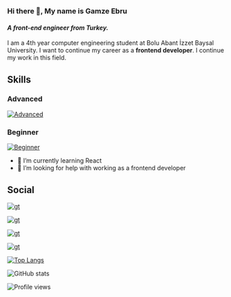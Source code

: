 ### Hi there 👋, My name is Gamze Ebru
#### *A front-end engineer from Turkey.*
I am a 4th year computer engineering student at Bolu Abant İzzet Baysal University. I want to continue my career as a **frontend developer**. I continue my work in this field.

## Skills
### Advanced
[![Advanced](https://skillicons.dev/icons?i=js,html,css,react,nodejs,tailwindcss,bootstrap,mysql,vscode)](https://skillicons.dev)

### Beginner
[![Beginner](https://skillicons.dev/icons?i=sass,python,jquery,cs,c,figma,visualstudio)](https://skillicons.dev)

- 🌱 I’m currently learning React 
- 🤔 I’m looking for help with working as a frontend developer 

## Social

[![gt](https://skillicons.dev/icons?i=github)](https://github.com/GamzeEbru)

[![gt](https://skillicons.dev/icons?i=linkedin)](https://www.linkedin.com/in/gamzeebrualtikulac)

[![gt](https://skillicons.dev/icons?i=instagram)](https://www.instagram.com/gmzebruu/)

[![gt](https://skillicons.dev/icons?i=twitter)](https://twitter.com/bi_bakipcikicaz)


[![Top Langs](https://github-readme-stats.vercel.app/api/top-langs/?username=GamzeEbru)](https://github.com/anuraghazra/github-readme-stats)

![GitHub stats](https://github-readme-stats.vercel.app/api?username=GamzeEbru&show_icons=true)  

![Profile views](https://gpvc.arturio.dev/GamzeEbru)  
